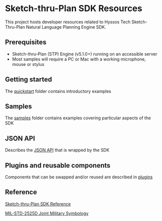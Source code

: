 # Sketch-thru-Plan SDK Resources

This project hosts developer resources related to Hyssos Tech Sketch-Thru-Plan Natural Language Planning Engine SDK.

## Prerequisites

* Sketch-thru-Plan (STP) Engine (v5.1.0+) running on an accessible server
* Most samples will require a PC or Mac with a working microphone, mouse or stylus

## Getting started

The [quickstart](quickstart) folder contains introductory examples

## Samples

The [samples](samples) folder contains examples covering particular aspects of the SDK 

## JSON API

Describes the [JSON API](json-api) that is wrapped by the SDK

## Plugins and reusable components

Components that can be swapped and/or reused are described in [plugins](plugins)

## Reference

[Sketch-thru-Plan SDK Reference](https://hyssostech.github.io/stp-docs/sdk/index.html)

[MIL-STD-2525D Joint Military Symbology](https://www.jcs.mil/Portals/36/Documents/Doctrine/Other_Pubs/ms_2525d.pdf)
